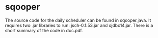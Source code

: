 # sqooper

The source code for the daily scheduler can be found in sqooper.java.
It requires two .jar libraries to run: jsch-0.1.53.jar and ojdbc14.jar.
There is a short summary of the code in doc.pdf.
